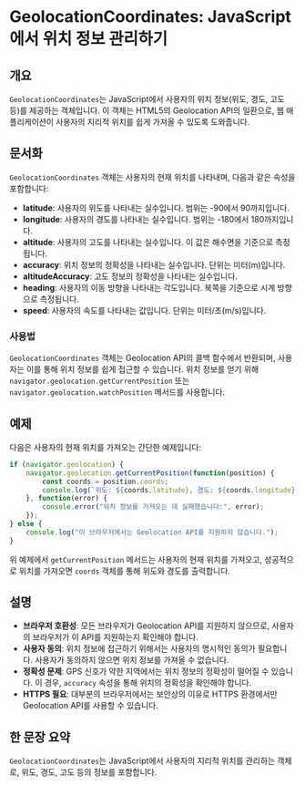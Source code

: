 <!--
Meta Description: # GeolocationCoordinates: JavaScript에서 위치 정보 관리하기 ## 개요 `GeolocationCoordinates`는 JavaScript에서 사용자의 위치 정보(위도, 경도, 고도 등)를 제공하는 객체입니다. 이 객체는 HTML5의 Geol...
Meta Keywords: 사용자의, geolocation, 나타내는, 위치를, geolocationcoordinates
-->

# GeolocationCoordinates: JavaScript에서 위치 정보 관리하기

## 개요
`GeolocationCoordinates`는 JavaScript에서 사용자의 위치 정보(위도, 경도, 고도 등)를 제공하는 객체입니다. 이 객체는 HTML5의 Geolocation API의 일환으로, 웹 애플리케이션이 사용자의 지리적 위치를 쉽게 가져올 수 있도록 도와줍니다.

## 문서화
`GeolocationCoordinates` 객체는 사용자의 현재 위치를 나타내며, 다음과 같은 속성을 포함합니다:

- **latitude**: 사용자의 위도를 나타내는 실수입니다. 범위는 -90에서 90까지입니다.
- **longitude**: 사용자의 경도를 나타내는 실수입니다. 범위는 -180에서 180까지입니다.
- **altitude**: 사용자의 고도를 나타내는 실수입니다. 이 값은 해수면을 기준으로 측정됩니다.
- **accuracy**: 위치 정보의 정확성을 나타내는 실수입니다. 단위는 미터(m)입니다.
- **altitudeAccuracy**: 고도 정보의 정확성을 나타내는 실수입니다.
- **heading**: 사용자의 이동 방향을 나타내는 각도입니다. 북쪽을 기준으로 시계 방향으로 측정됩니다.
- **speed**: 사용자의 속도를 나타내는 값입니다. 단위는 미터/초(m/s)입니다.

### 사용법
`GeolocationCoordinates` 객체는 Geolocation API의 콜백 함수에서 반환되며, 사용자는 이를 통해 위치 정보를 쉽게 접근할 수 있습니다. 위치 정보를 얻기 위해 `navigator.geolocation.getCurrentPosition` 또는 `navigator.geolocation.watchPosition` 메서드를 사용합니다.

## 예제
다음은 사용자의 현재 위치를 가져오는 간단한 예제입니다:

```javascript
if (navigator.geolocation) {
    navigator.geolocation.getCurrentPosition(function(position) {
        const coords = position.coords;
        console.log(`위도: ${coords.latitude}, 경도: ${coords.longitude}`);
    }, function(error) {
        console.error("위치 정보를 가져오는 데 실패했습니다:", error);
    });
} else {
    console.log("이 브라우저에서는 Geolocation API를 지원하지 않습니다.");
}
```

위 예제에서 `getCurrentPosition` 메서드는 사용자의 현재 위치를 가져오고, 성공적으로 위치를 가져오면 `coords` 객체를 통해 위도와 경도를 출력합니다.

## 설명
- **브라우저 호환성**: 모든 브라우저가 Geolocation API를 지원하지 않으므로, 사용자의 브라우저가 이 API를 지원하는지 확인해야 합니다.
- **사용자 동의**: 위치 정보에 접근하기 위해서는 사용자의 명시적인 동의가 필요합니다. 사용자가 동의하지 않으면 위치 정보를 가져올 수 없습니다.
- **정확성 문제**: GPS 신호가 약한 지역에서는 위치 정보의 정확성이 떨어질 수 있습니다. 이 경우, `accuracy` 속성을 통해 위치의 정확성을 확인해야 합니다.
- **HTTPS 필요**: 대부분의 브라우저에서는 보안상의 이유로 HTTPS 환경에서만 Geolocation API를 사용할 수 있습니다.

## 한 문장 요약
`GeolocationCoordinates`는 JavaScript에서 사용자의 지리적 위치를 관리하는 객체로, 위도, 경도, 고도 등의 정보를 포함합니다.